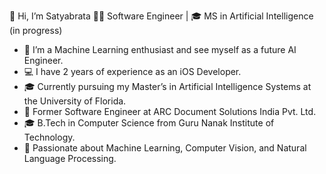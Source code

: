 
👋 Hi, I’m Satyabrata
👨‍💻 Software Engineer | 🎓 MS in Artificial Intelligence (in progress)

 -  👀 I’m a Machine Learning enthusiast and see myself as a future AI Engineer.
 -  💻 I have 2 years of experience as an iOS Developer.
 -  🎓 Currently pursuing my Master’s in Artificial Intelligence Systems at the University of Florida.
 -  🏢 Former Software Engineer at ARC Document Solutions India Pvt. Ltd.
 -  🎓 B.Tech in Computer Science from Guru Nanak Institute of Technology.
 -  🔬 Passionate about Machine Learning, Computer Vision, and Natural Language Processing.

<!-- - 💞️ I’m looking to collaborate on ...
- 📫 How to reach me ... -->

<!---
Satyabratadas/Satyabratadas is a ✨ special ✨ repository because its `README.md` (this file) appears on your GitHub profile.
You can click the Preview link to take a look at your changes.
--->
